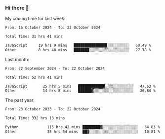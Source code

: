 ### Hi there 👋

My coding time for last week:

<!--START_SECTION:week-->

```txt
From: 16 October 2024 - To: 23 October 2024

Total Time: 31 hrs 41 mins

JavaScript     19 hrs 9 mins   ███████████████░░░░░░░░░░   60.49 %
Other          8 hrs 48 mins   ███████░░░░░░░░░░░░░░░░░░   27.78 %
```

<!--END_SECTION:week-->

Last month:

<!--START_SECTION:month-->

```txt
From: 22 September 2024 - To: 22 October 2024

Total Time: 52 hrs 41 mins

JavaScript       25 hrs 5 mins   ████████████░░░░░░░░░░░░░   47.63 %
Other            14 hrs 8 mins   ██████▓░░░░░░░░░░░░░░░░░░   26.84 %
```

<!--END_SECTION:month-->

The past year:

<!--START_SECTION:year-->

```txt
From: 23 October 2023 - To: 22 October 2024

Total Time: 332 hrs 13 mins

Python             115 hrs 42 mins ████████▓░░░░░░░░░░░░░░░░   34.83 %
Other              35 hrs 54 mins  ██▓░░░░░░░░░░░░░░░░░░░░░░   10.81 %
```

<!--END_SECTION:year-->

